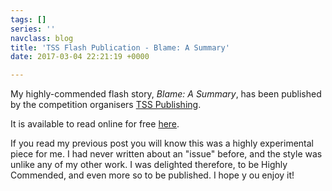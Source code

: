 ```yaml
---
tags: []
series: ''
navclass: blog
title: 'TSS Flash Publication - Blame: A Summary'
date: 2017-03-04 22:21:19 +0000

---
```

My highly-commended flash story, _Blame: A Summary_, has been published by the competition organisers [TSS Publishing](https://www.theshortstory.co.uk/).

It is available to read online for free [here](https://www.theshortstory.co.uk/flash-fiction-blame-a-summary-by-chloe-banks/). 

If you read my previous post you will know this was a highly experimental piece for me. I had never written about an "issue" before, and the style was unlike any of my other work. I was delighted therefore, to be Highly Commended, and even more so to be published. I hope y ou enjoy it!